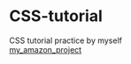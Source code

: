 # CSS-tutorial
CSS tutorial practice by myself  
[my_amazon_project](https://glaassb00m.github.io/CSS-tutorial/)
